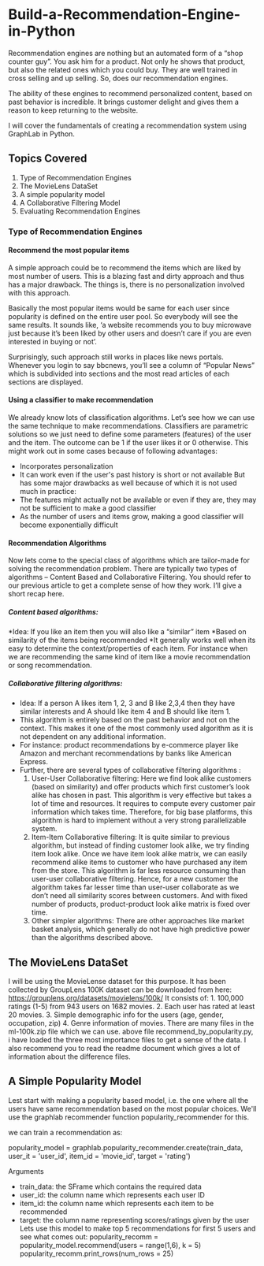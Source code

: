 # Build-a-Recommendation-Engine-in-Python

Recommendation engines are nothing but an automated form of a “shop counter guy”. You ask him for a product. Not only he shows that product, but also the related ones which you could buy. They are well trained in cross selling and up selling. So, does our recommendation engines.

The ability of these engines to recommend personalized content, based on past behavior is incredible. It brings customer delight and gives them a reason to keep returning to the website.

 I will cover the fundamentals of creating a recommendation system using GraphLab in Python.
 
## Topics Covered
  1. Type of Recommendation Engines
  2. The MovieLens DataSet
  3. A simple popularity model
  4. A Collaborative Filtering Model
  5. Evaluating Recommendation Engines
  
### Type of Recommendation Engines
#### Recommend the most popular items
A simple approach could be to recommend the items which are liked by most number of users. This is a blazing fast and dirty approach and thus has a major drawback. The things is, there is no personalization involved with this approach.

Basically the most popular items would be same for each user since popularity is defined on the entire user pool. So everybody will see the same results. It sounds like, ‘a website recommends you to buy microwave just because it’s been liked by other users and doesn’t care if you are even interested in buying or not’.

Surprisingly, such approach still works in places like news portals. Whenever you login to say bbcnews, you’ll see a column of “Popular News” which is subdivided into sections and the most read articles of each sections are displayed.

#### Using a classifier to make recommendation
We already know lots of classification algorithms. Let’s see how we can use the same technique to make recommendations. Classifiers are parametric solutions so we just need to define some parameters (features) of the user and the item. The outcome can be 1 if the user likes it or 0 otherwise. This might work out in some cases because of following advantages:
  * Incorporates personalization
  * It can work even if the user's past history is short or not available
But has some major drawbacks as well because of which it is not used much in practice:
  * The features might actually not be available or even if they are, they may not be sufficient to make a good classifier
  * As the number of users and items grow, making a good classifier will become exponentially difficult
  
#### Recommendation Algorithms
Now lets come to the special class of algorithms which are tailor-made for solving the recommendation problem. There are typically two types of algorithms – Content Based and Collaborative Filtering. You should refer to our previous article to get a complete sense of how they work. I’ll give a short recap here.
  ##### Content based algorithms:
  *Idea: If you like an item then you will also like a “similar” item
  *Based on similarity of the items being recommended
  *It generally works well when its easy to determine the context/properties of each item. For instance when we are recommending the same kind of item like a movie recommendation or song recommendation.
  ##### Collaborative filtering algorithms:
  * Idea: If a person A likes item 1, 2, 3 and B like 2,3,4 then they have similar interests and A should like item 4 and B should like item 1.
  * This algorithm is entirely based on the past behavior and not on the context. This makes it one of the most commonly used algorithm as it is not dependent on any additional information.
  * For instance: product recommendations by e-commerce player like Amazon and merchant recommendations by banks like American Express.
  * Further, there are several types of collaborative filtering algorithms : 
      1. User-User Collaborative filtering: Here we find look alike customers (based on similarity) and offer products which first customer’s look alike has chosen in past. This algorithm is very effective but takes a lot of time and resources. It requires to compute every customer pair information which takes time. Therefore, for big base platforms, this algorithm is hard to implement without a very strong parallelizable system.
      2. Item-Item Collaborative filtering: It is quite similar to previous algorithm, but instead of finding customer look alike, we try finding item look alike. Once we have item look alike matrix, we can easily recommend alike items to customer who have purchased any item from the store. This algorithm is far less resource consuming than user-user collaborative filtering. Hence, for a new customer the algorithm takes far lesser time than user-user collaborate as we don’t need all similarity scores between customers. And with fixed number of products, product-product look alike matrix is fixed over time.
      3. Other simpler algorithms: There are other approaches like market basket analysis, which generally do not have high predictive power than the algorithms described above.
  
 ## The MovieLens DataSet
 I will be using the MovieLense dataset for this purpose. It has been collected by GroupLens 100K dataset can be downloaded from 
 here: https://grouplens.org/datasets/movielens/100k/
 It consists of:
    1. 100,000 ratings (1-5) from 943 users on 1682 movies.
    2. Each user has rated at least 20 movies.
    3. Simple demographic info for the users (age, gender, occupation, zip)
    4. Genre information of movies.
 There are many files in the ml-100k.zip file which we can use. above file recommend_by_popularity.py, i have loaded the three most importance files to get a sense of the data. I also recommend you to read the readme document which gives a lot of information about the difference files.
 
## A Simple Popularity Model
Lest start with making a popularity based model, i.e. the one where all the users have same recommendation based on the most popular choices. We'll use the graphlab recommender function popularity_recommender for this.

we can train a recommendation as:

popularity_model = graphlab.popularity_recommender.create(train_data, user_it = 'user_id', item_id = 'movie_id', target = 'rating')

Arguments
  * train_data: the SFrame which contains the required data
  * user_id: the column name which represents each user ID
  * item_id: the column name which represents each item to be recommended
  * target: the column name representing scores/ratings given by the user
Lets use this model to make top 5 recommendations for first 5 users and see what comes out:
  popularity_recomm = popularity_model.recommend(users = range(1,6), k = 5)
  popularity_recomm.print_rows(num_rows = 25)

    
